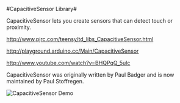#CapacitiveSensor Library#

CapacitiveSensor lets you create sensors that can detect touch or proximity. 

http://www.pjrc.com/teensy/td_libs_CapacitiveSensor.html

http://playground.arduino.cc/Main/CapacitiveSensor

http://www.youtube.com/watch?v=BHQPqQ_5ulc

CapacitiveSensor was originally written by Paul Badger and is now maintained by Paul Stoffregen.

![CapacitiveSensor Demo](http://www.pjrc.com/teensy/td_libs_CapacitiveSensor_1.jpg)
